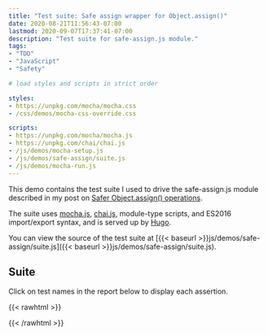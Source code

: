 ```yaml
---
title: "Test suite: Safe assign wrapper for Object.assign()"
date: 2020-08-21T11:56:43-07:00
lastmod: 2020-09-07T17:37:41-07:00
description: "Test suite for safe-assign.js module."
tags:
- "TDD"
- "JavaScript"
- "Safety"

# load styles and scripts in strict order

styles: 
- https://unpkg.com/mocha/mocha.css
- /css/demos/mocha-css-override.css

scripts: 
- https://unpkg.com/mocha/mocha.js
- https://unpkg.com/chai/chai.js
- /js/demos/mocha-setup.js
- /js/demos/safe-assign/suite.js
- /js/demos/mocha-run.js
---
```


This demo contains the test suite I used to drive the safe-assign.js module described in my post on [Safer Object.assign() operations](posts/2020/08/21/safer-object.assign-operations-using-a-sensible-wrapper/).

The suite uses [mocha.js](https://mochajs.org/), [chai.js](https://www.chaijs.com/), module-type scripts, and ES2016 import/export syntax, and is served up by [Hugo](https://gohugo.io).

You can view the source of the test suite at [{{< baseurl >}}js/demos/safe-assign/suite.js]({{< baseurl >}}js/demos/safe-assign/suite.js).

## Suite

Click on test names in the report below to display each assertion.

{{< rawhtml >}}
<div id="fixture"></div>
<div id="mocha"></div>
{{< /rawhtml >}}
